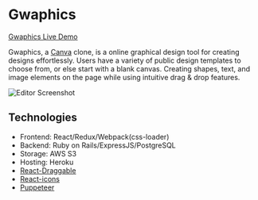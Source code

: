 # Gwaphics

[Gwaphics Live Demo](https://gwaphics.herokuapp.com/)

Gwaphics, a [Canva](https://www.canva.com/) clone, is a online graphical design tool for creating designs effortlessly. Users have a variety of public design templates to choose from, or else start with a blank canvas. Creating shapes, text, and image elements on the page while using intuitive drag & drop features. 

![Editor Screenshot](https://i.imgur.com/ezwZkrE.png)

## Technologies
* Frontend: React/Redux/Webpack(css-loader)
* Backend: Ruby on Rails/ExpressJS/PostgreSQL
* Storage: AWS S3
* Hosting: Heroku
* [React-Draggable](https://www.npmjs.com/package/react-draggable)
* [React-icons](https://react-icons.github.io/react-icons/)
* [Puppeteer](https://pptr.dev/)

